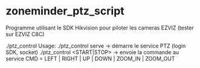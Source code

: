 # zoneminder_ptz_script
Programme utilisant le SDK Hikvision pour piloter les cameras EZVIZ (tester sur EZVIZ C8C)

./ptz_control
Usage:
  ./ptz_control serve <ip> <port> <user> <pass>
     -> démarre le service PTZ (login SDK, socket)
  ./ptz_control <CMD> <START|STOP>
     -> envoie la commande au service
CMD = LEFT | RIGHT | UP | DOWN | ZOOM_IN | ZOOM_OUT
